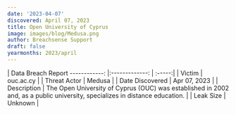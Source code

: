 ```yaml
---
date: '2023-04-07'
discovered: April 07, 2023
title: Open University of Cyprus
image: images/blog/Medusa.png
author: Breachsense Support
draft: false
yearmonths: 2023/april
---
```



| Data Breach Report
------------:     |:-------------:    | :-----:|
| Victim      | ouc.ac.cy      | 
| Threat Actor      | Medusa      | 
| Date Discovered      | Apr 07, 2023      | 
| Description      | The Open University of Cyprus (OUC) was established in 2002 and, as a public university, specializes in distance education.      | 
| Leak Size      | Unknown      | 

